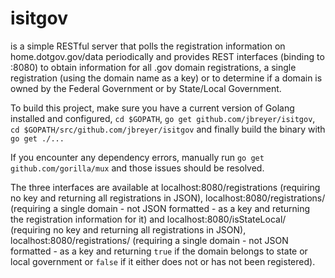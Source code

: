 # isitgov 
is a simple RESTful server that polls the registration information on home.dotgov.gov/data periodically and provides REST interfaces (binding to :8080) to obtain information for all .gov domain registrations, a single registration (using the domain name as a key) or to determine if a domain is owned by the Federal Government or by State/Local Government.

To build this project, make sure you have a current version of Golang installed and configured, `cd $GOPATH`, `go get github.com/jbreyer/isitgov`, `cd $GOPATH/src/github.com/jbreyer/isitgov` and finally build the binary with `go get ./...`

If you encounter any dependency errors, manually run `go get github.com/gorilla/mux` and those issues should be resolved.

The three interfaces are available at localhost:8080/registrations (requiring no key and returning all registrations in JSON), localhost:8080/registrations/ (requiring a single domain - not JSON formatted - as a key and returning the registration information for it) and localhost:8080/isStateLocal/ (requiring no key and returning all registrations in JSON), localhost:8080/registrations/ (requiring a single domain - not JSON formatted - as a key and returning `true` if the domain belongs to state or local government or `false` if it either does not or has not been registered).
